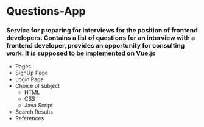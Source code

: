 # Questions-App
### Service for preparing for interviews for the position of frontend developers. Contains a list of questions for an interview with a frontend developer, provides an opportunity for consulting work. It is supposed to be implemented on Vue.js
- Pages
- SignUp Page
- Login Page
- Choice of subject 
    - HTML
    - CSS
    - Java Script
- Search Results
- References 
